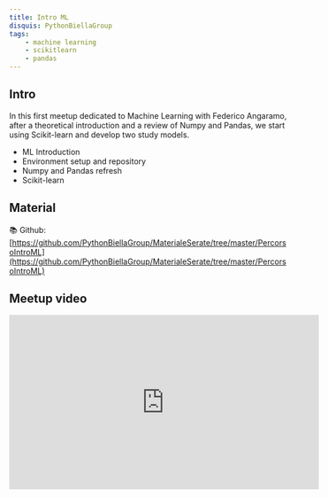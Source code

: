```yaml
---
title: Intro ML
disquis: PythonBiellaGroup
tags:
    - machine learning
    - scikitlearn
    - pandas
---
```


## Intro

In this first meetup dedicated to Machine Learning with Federico Angaramo, after a theoretical introduction and a review of Numpy and Pandas, we start using Scikit-learn and develop two study models.

* ML Introduction
* Environment setup and repository
* Numpy and Pandas refresh
* Scikit-learn


## Material

📚 Github:
[https://github.com/PythonBiellaGroup/MaterialeSerate/tree/master/PercorsoIntroML](https://github.com/PythonBiellaGroup/MaterialeSerate/tree/master/PercorsoIntroML)

## Meetup video

<iframe width="560" height="315" src="https://www.youtube.com/embed/iqR9agGNVy4?si=Q9nVXAaO67naTZMW" title="YouTube video player" frameborder="0" allow="accelerometer; autoplay; clipboard-write; encrypted-media; gyroscope; picture-in-picture; web-share" allowfullscreen></iframe>